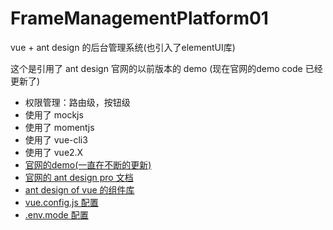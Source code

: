 # FrameManagementPlatform01
vue + ant design 的后台管理系统(也引入了elementUI库)

这个是引用了 ant design 官网的以前版本的 demo (现在官网的demo code 已经更新了)

- 权限管理：路由级，按钮级
- 使用了 mockjs
- 使用了 momentjs
- 使用了 vue-cli3
- 使用了 vue2.X
- [官网的demo(一直在不断的更新)](https://preview.pro.loacg.com/user/login?redirect=%2Flist%2Ftable-list)
- [官网的 ant design pro 文档](https://pro.loacg.com/docs/authority-management)
- [ant design of vue 的组件库](https://www.antdv.com/docs/vue/introduce-cn/)
- [vue.config.js 配置](https://cli.vuejs.org/zh/config/#vue-config-js)
- [.env.mode 配置](https://cli.vuejs.org/zh/guide/mode-and-env.html#%E6%A8%A1%E5%BC%8F)
